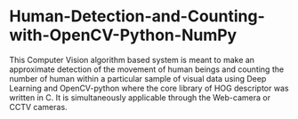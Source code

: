# Human-Detection-and-Counting-with-OpenCV-Python-NumPy
This Computer Vision algorithm based system is meant to make an approximate detection of the movement of human beings and counting the number of human within a particular sample of visual data using Deep Learning and OpenCV-python where the core library of HOG descriptor was written in C. It is simultaneously applicable through the Web-camera or CCTV cameras.
